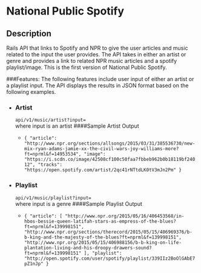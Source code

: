 # National Public Spotify

## Description
Rails API that links to Spotify and NPR to give the user articles and music related to the input the user provides.  The API takes in either an artist or genre and provides a link to related NPR music articles and a spotify playlist/image.  This is the first version of National Public Spotify.

###Features:
The following features include user input of either an artist or a playlist input.  The API displays the results in JSON format based on the following examples.
* ### Artist
  `api/v1/music/artist?input= `
  <br>where input is an artist
  ####Sample Artist Output
  * `{
"article": "http://www.npr.org/sections/allsongs/2015/03/31/385536730/new-mix-ryan-adams-jamie-xx-the-civil-wars-joy-williams-more?ft=nprml&f=14953534",
"image": "https://i.scdn.co/image/42508cf100c50faa7fbbeb962b0b18119bf24012",
"tracks": "https://open.spotify.com/artist/2qc41rNTtdLK0tV3mJn2Pm"
}`

* ### Playlist
  `api/v1/music/playlist?input= `
  <br>where input is a genre
  ####Sample Playlist Output

  * `{
"article": [
"http://www.npr.org/2015/05/16/406453568/in-hbos-bessie-queen-latifah-stars-as-empress-of-the-blues?ft=nprml&f=139998151",
"http://www.npr.org/sections/therecord/2015/05/15/406969376/b-b-king-and-the-majesty-of-the-blues?ft=nprml&f=139998151",
"http://www.npr.org/2015/05/15/406988156/b-b-king-on-life-plantation-living-and-his-droopy-drawers-sound?ft=nprml&f=139998151"
],
"playlist": "http://open.spotify.com/user/spotify/playlist/339IIz2BoOlGAbE7pZ1nJp"
}`
